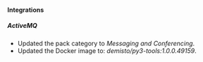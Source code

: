 
#### Integrations

##### ActiveMQ
- Updated the pack category to *Messaging and Conferencing*.
- Updated the Docker image to: *demisto/py3-tools:1.0.0.49159*.
